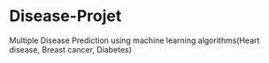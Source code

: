 # Disease-Projet
Multiple Disease Prediction using machine learning algorithms(Heart disease, Breast cancer, Diabetes)
